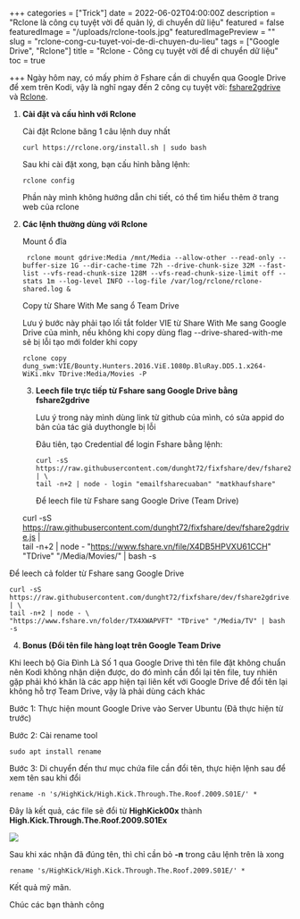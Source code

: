 +++
categories = ["Trick"]
date = 2022-06-02T04:00:00Z
description = "Rclone là công cụ tuyệt vời để quản lý, di chuyển dữ liệu"
featured = false
featuredImage = "/uploads/rclone-tools.jpg"
featuredImagePreview = ""
slug = "rclone-cong-cu-tuyet-voi-de-di-chuyen-du-lieu"
tags = ["Google Drive", "Rclone"]
title = "Rclone - Công cụ tuyệt vời để di chuyển dữ liệu"
toc = true

+++
Ngày hôm nay, có mấy phim ở Fshare cần di chuyển qua Google Drive để xem trên Kodi, vậy là nghĩ ngay đến 2 công cụ tuyệt vời: [fshare2gdrive](https://www.google.com/url?sa=t&rct=j&q=&esrc=s&source=web&cd=&cad=rja&uact=8&ved=2ahUKEwiWpazjqY74AhXEEIgKHQGuDqwQFnoECAQQAQ&url=https%3A%2F%2Fgithub.com%2Fduythongle%2Ffshare2gdrive&usg=AOvVaw2eyeEAzFjJO38qrhijBJgl) và [Rclone](https://rclone.org/).

1. **Cài đặt và cấu hình với Rclone**

   Cài đặt Rclone băng 1 câu lệnh duy nhất

       curl https://rclone.org/install.sh | sudo bash

   Sau khi cài đặt xong, bạn cấu hình bằng lệnh: 

       rclone config

   Phần này mình không hướng dẫn chi tiết, có thể tìm hiểu thêm ở trang web của rclone
2. **Các lệnh thường dùng với Rclone**

   Mount ổ đĩa

       	rclone mount gdrive:Media /mnt/Media --allow-other --read-only --buffer-size 1G --dir-cache-time 72h --drive-chunk-size 32M --fast-list --vfs-read-chunk-size 128M --vfs-read-chunk-size-limit off --stats 1m --log-level INFO --log-file /var/log/rclone/rclone-shared.log &

   Copy từ Share With Me sang ổ Team Drive

   Lưu ý bước này phải tạo lối tắt folder VIE từ Share With Me sang Google Drive của mình, nếu không khi copy dùng flag --drive-shared-with-me sẽ bị lỗi tạo mới folder khi copy

       rclone copy dung_swm:VIE/Bounty.Hunters.2016.ViE.1080p.BluRay.DD5.1.x264-WiKi.mkv TDrive:Media/Movies -P
   3. **Leech file trực tiếp từ Fshare sang Google Drive bằng fshare2gdrive**

      Lưu ý trong này mình dùng link từ github của mình, có sửa appid do bản của tác giả duythongle bị lỗi

      Đâu tiên, tạo Credential để login Fshare bằng lệnh:

          curl -sS https://raw.githubusercontent.com/dunght72/fixfshare/dev/fshare2gdrive.js | \
          tail -n+2 | node - login "emailfsharecuaban" "matkhaufshare"

      Để leech file từ Fshare sang Google Drive (Team Drive)

    curl -sS https://raw.githubusercontent.com/dunght72/fixfshare/dev/fshare2gdrive.js | \
    tail -n+2 | node - "https://www.fshare.vn/file/X4DB5HPVXU61CCH" "TDrive" "/Media/Movies/" | bash -s

Để leech cả folder từ Fshare sang Google Drive

    curl -sS https://raw.githubusercontent.com/dunght72/fixfshare/dev/fshare2gdrive.js | \
    tail -n+2 | node - \
    "https://www.fshare.vn/folder/TX4XWAPVFT" "TDrive" "/Media/TV" | bash -s

4. **Bonus (Đổi tên file hàng loạt trên Google Team Drive**

Khi leech bộ Gia Đình Là Số 1 qua Google Drive thì tên file đặt không chuẩn nên Kodi không nhận diện được, do đó mình cần đổi lại tên file, tuy nhiên gặp phải khó khăn là các app hiện tại liên kết với Google Drive để đổi tên lại không hỗ trợ Team Drive, vậy là phải dùng cách khác

Bước 1: Thực hiện mount Google Drive vào Server Ubuntu (Đã thực hiện từ trước)

Bước 2: Cài rename tool

    sudo apt install rename

Bước 3: Di chuyển đến thư mục chứa file cần đổi tên, thực hiện lệnh sau để xem tên sau khi đổi

    rename -n 's/HighKick/High.Kick.Through.The.Roof.2009.S01E/' *

Đây là kết quả, các file sẽ đổi từ **HighKick00x** thành **High.Kick.Through.The.Roof.2009.S01Ex**

![](/uploads/bulk-rename-google-team-drive.jpg)

Sau khi xác nhận đã đúng tên, thì chỉ cần bỏ **-n** trong câu lệnh trên là xong

    rename 's/HighKick/High.Kick.Through.The.Roof.2009.S01E/' *

Kết quả mỹ mãn.

Chúc các bạn thành công